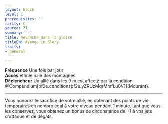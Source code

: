 ```yaml
---
layout: block
level: 1
prerequisites: ''
rarity: C
source: ??
summary: '-'
title: Revanche dans la gloire
titleEN: Avenge in Glory
traits:
- general

---
```


<p><strong>Fréquence</strong> Une fois par jour<br><strong>Accès</strong> ethnie nain des montagnes<br><strong>Déclencheur</strong> Un allié dans les 9 m est affecté par la condition @Compendium[pf2e.conditionspf2e.yZRUzMqrMmfLu0V1]{Mourant}.<br></p>
<hr>
<p>Vous honorez le sacrifice de votre allié, en obtenant des points de vie temporaires en nombre égal à votre niveau pendant 1 minute. tant que vous les conservez, vous obtenez un bonus de circonstance de +1 à vos jets d'attaque et de dégâts.&nbsp;</p>